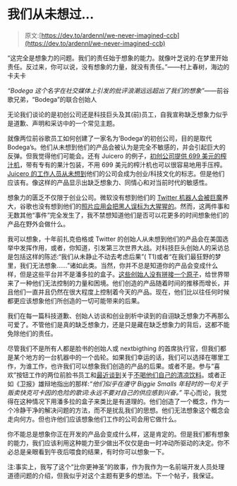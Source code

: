 # 我们从未想过...

> 原文:[https://dev.to/ardennl/we-never-imagined-ccb](https://dev.to/ardennl/we-never-imagined-ccb)

“这完全是想象力的问题。我们的责任始于想象的能力。就像叶芝说的:在梦里开始责任。反过来，你可以说，没有想象的力量，就没有责任。”——村上春树，海边的卡夫卡

*“Bodega 这个名字在社交媒体上引发的批评浪潮远远超出了我们的想象”*——前谷歌兄弟，“Bodega”的联合创始人

无论我们谈论的是初创公司还是科技巨头及其(前)员工，自我宣称缺乏想象力似乎是道歉、声明和采访中的一个常见主题。

就像两位前谷歌员工如何创建了一家名为‘Bodega’的初创公司，目的是取代 Bodega’s。他们从未想到他们的产品会被认为是完全不敏感的，并会引起巨大的反弹。但我觉得他们可能会。还有 Juicero 的例子，[初创公司提供 699 美元的榨汁机](https://news.vice.com/story/rip-juicero-the-400-internet-connected-juice-maker)，带有专有的果汁包装，不用 699 美元的榨汁机也可以很容易地用手压榨。[Juicero 的工作人员从未想到](https://www.juicero.com/company-news/)他们的公司会成为创业/科技文化的标志。但是他们应该有。像这样的产品显示出缺乏想象力、同情心和对当前时代的敏感性。

想象力的匮乏不仅限于创业公司。微软没有想到他们的 [Twitter 机器人会被巨魔](https://www.networkworld.com/article/3048463/internet/microsofts-ai-tay-offends-and-goes-offline-deepdrumpf-ai-snarks.html)养大，谷歌也没有想到他们的[照片应用会把黑人误标为大猩猩的](https://www.theverge.com/2015/7/1/8880363/google-apologizes-photos-app-tags-two-black-people-gorillas)。然而，这两件事和无数其他“事件”完全发生了，我不禁想知道他们是否可以花更多的时间想象他们的产品在野外会做什么。

我可以想象，十年前扎克伯格或 Twitter 的创始人从未想到他们的产品会在美国选举中发挥作用，或者，你知道，引发第三次世界大战。对科技巨头创始人的采访总是包括这样的陈述:“我们从未静止不动去考虑后果”( T1)或者“在我们最狂野的梦里，我们无法想象……”诸如此类。当然，你并不总是知道你的产品会变成什么样，但是这些平台并不是潘多拉的盒子。[这些创始人没有拼接一个原子](https://medium.com/@monteiro/one-persons-history-of-twitter-from-beginning-to-end-5b41abed6c20)，给世界带来了一种他们无法控制的力量和困境。他们创造的产品随着时间的推移而增长，并且他们一直并且仍然在很大程度上控制着今天的产品。现在，他们比以往任何时候都更应该想象他们所创造的一切可能带来的后果。

我们在每一篇科技道歉、创始人访谈和创业剖析中读到的自诩缺乏想象力不再那么可爱了。不管他们是真的缺乏想象力，还是只是藏在缺乏想象力的背后，这都不能免除他们的责任。

尽管我们不是所有人都是脸书的创始人或 nextbigthing 的首席执行官，但我们都是某个地方的一台机器中的一个齿轮。如果我们幸运的话，我们可以选择在哪里工作，为谁工作，也许我们可以想象我们创造的产品的后果。或者不是。参与“喜欢”按钮工作的两位前脸书员工和[最近谈到](https://www.vice.com/en_nz/article/mbag3a/the-inventor-of-the-like-button-wants-you-to-stop-worrying-about-likes)关于[不喝他们自己的清凉饮料](https://www.theguardian.com/technology/2017/oct/05/smartphone-addiction-silicon-valley-dystopia)。或者正如《卫报》雄辩地指出的那样:*“他们似乎在遵守 Biggie Smalls 年轻时的一句关于贩卖快克可卡因的危险的歌词:永远不要对自己的供应感到兴奋。”*
平心而论，我觉得在这种情况下用潘多拉的盒子来类比是有道理的。他们创造了一个概念，作为一个冷静干净的解决问题的方法，而不是扰乱我们的思想。他们无法想象这个概念会走向何方。但也许他们应该想象他们工作的公司会用它做什么。

你不能总是想象你正在开发的产品会变成什么样，这是肯定的。但是我们都有想象的能力，我们应该利用这种能力至少做出不仅仅是由一时冲动所驱动的决定。你不必总是亲眼看到午夜后喂食的结果，有时你可以想象一下。

注:事实上，我写了这个“比你更神圣”的故事，作为我作为一名前端开发人员处理道德问题的介绍，但我似乎对这个主题有更多的想法。下一个帖子，我保证。